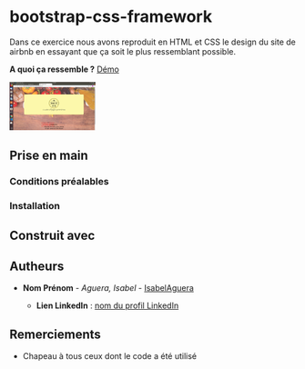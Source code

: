 # bootstrap-css-framework


Dans ce exercice nous avons reproduit en HTML et CSS le design du site de airbnb en essayant que ça soit le plus ressemblant possible. 

**A quoi ça ressemble ?** [Démo](https://isabelaguera.github.io/bootstrap-css-framework/.)

<img src="images/mangezyole.png" style="width:30%;">

## Prise en main


### Conditions préalables


### Installation


## Construit avec


## Autheurs

* **Nom Prénom** - *Aguera, Isabel* - [IsabelAguera](https://github.com/IsabelAguera)

    * **Lien LinkedIn** : [nom du profil LinkedIn](https://www.linkedin.com/in/isabel-aguera-b12071191/)


## Remerciements

* Chapeau à tous ceux dont le code a été utilisé
